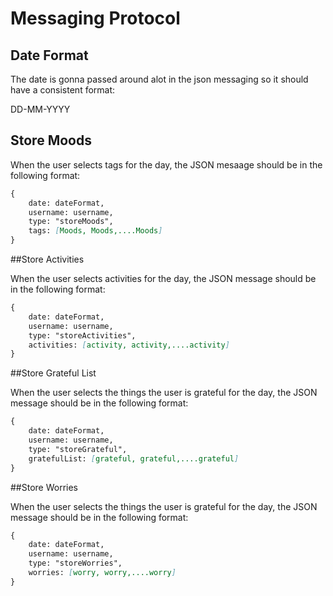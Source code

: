 # Messaging Protocol
## Date Format
The date is gonna passed around alot in the json messaging so it should have a consistent format:

DD-MM-YYYY

## Store Moods
When the user selects tags for the day, the JSON mesaage should be in the following format:

```markdown
{
    date: dateFormat,
    username: username,
    type: "storeMoods",
    tags: [Moods, Moods,....Moods]
}
```

##Store Activities

When the user selects activities for the day, the JSON message should be in the following format:

```markdown
{
    date: dateFormat,
    username: username,
    type: "storeActivities",
    activities: [activity, activity,....activity]
}
```

##Store Grateful List

When the user selects the things the user is grateful for the day, the JSON message should be in the following format:

```markdown
{
    date: dateFormat,
    username: username,
    type: "storeGrateful",
    gratefulList: [grateful, grateful,....grateful]
}
```

##Store Worries

When the user selects the things the user is grateful for the day, the JSON message should be in the following format:

```markdown
{
    date: dateFormat,
    username: username,
    type: "storeWorries",
    worries: [worry, worry,....worry]
}
```